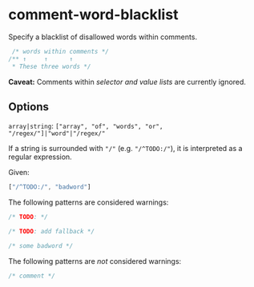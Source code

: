 # comment-word-blacklist

Specify a blacklist of disallowed words within comments.

```css
 /* words within comments */
/** ↑     ↑      ↑
 * These three words */
```

**Caveat:** Comments within *selector and value lists* are currently ignored.

## Options

`array|string`: `["array", "of", "words", "or", "/regex/"]|"word"|"/regex/"`

If a string is surrounded with `"/"` (e.g. `"/^TODO:/"`), it is interpreted as a regular expression.

Given:

```js
["/^TODO:/", "badword"]
```

The following patterns are considered warnings:

```css
/* TODO: */
```

```css
/* TODO: add fallback */
```

```css
/* some badword */
```

The following patterns are *not* considered warnings:

```css
/* comment */
```
